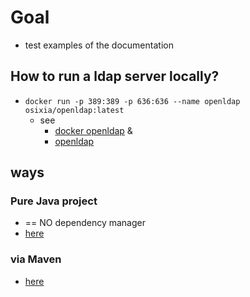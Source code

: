 # Goal
* test examples of the documentation

## How to run a ldap server locally?
* `docker run -p 389:389 -p 636:636 --name openldap osixia/openldap:latest`
  * see
    * [docker openldap](https://github.com/osixia/docker-openldap?tab=readme-ov-file#quick-start) &
    * [openldap](https://www.openldap.org/) 

## ways
### Pure Java project
* == NO dependency manager
* [here](pureJavaProject)
### via Maven
* [here](example)